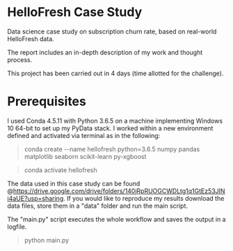 # HelloFresh Case Study
Data science case study on subscription churn rate, based on real-world HelloFresh data.

The report includes an in-depth description of my work and thought process.

This project has been carried out in 4 days (time allotted for the challenge).

# Prerequisites
I used Conda 4.5.11 with Python 3.6.5 on a machine implementing Windows 10 64-bit to set up my PyData stack. I worked within a new environment defined and activated via terminal as in the following:
> conda create --name hellofresh python=3.6.5 numpy pandas matplotlib seaborn scikit-learn py-xgboost

> conda activate hellofresh

The data used in this case study can be found @https://drive.google.com/drive/folders/140jRpRUOGCWDLtg1q1GtEz53JINi4aUE?usp=sharing. If you would like to reproduce my results download the data files, store them in a "data" folder and run the main script.

The "main.py" script executes the whole workflow and saves the output in a logfile.
> python main.py
